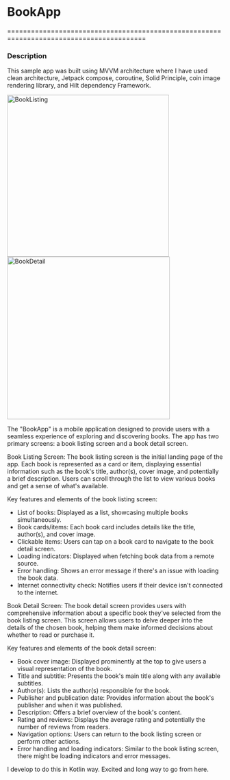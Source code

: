 # BookApp
=========================================================================================

### Description ###
This sample app was built using MVVM architecture where I have used clean architecture, Jetpack compose, coroutine, Solid Principle, coin image rendering library, and Hilt dependency Framework.

<img width="378" alt="BookListing" src="https://github.com/manchanda2612/BookApp/assets/13693987/67351e6f-9ead-4ff0-b183-d3a4910f5c88"><img width="380" alt="BookDetail" src="https://github.com/manchanda2612/BookApp/assets/13693987/f29a7e89-6d91-4139-9895-ca7575e8a3d7">

The "BookApp" is a mobile application designed to provide users with a seamless experience of exploring and discovering books. The app has two primary screens: a book listing screen and a book detail screen.

Book Listing Screen:
The book listing screen is the initial landing page of the app. Each book is represented as a card or item, displaying essential information such as the book's title, author(s), cover image, and potentially a brief description. Users can scroll through the list to view various books and get a sense of what's available.

Key features and elements of the book listing screen:

* List of books: Displayed as a list, showcasing multiple books simultaneously.
* Book cards/items: Each book card includes details like the title, author(s), and cover image.
* Clickable items: Users can tap on a book card to navigate to the book detail screen.
* Loading indicators: Displayed when fetching book data from a remote source.
* Error handling: Shows an error message if there's an issue with loading the book data.
* Internet connectivity check: Notifies users if their device isn't connected to the internet.

Book Detail Screen:
The book detail screen provides users with comprehensive information about a specific book they've selected from the book listing screen. This screen allows users to delve deeper into the details of the chosen book, helping them make informed decisions about whether to read or purchase it.

Key features and elements of the book detail screen:

* Book cover image: Displayed prominently at the top to give users a visual representation of the book.
* Title and subtitle: Presents the book's main title along with any available subtitles.
* Author(s): Lists the author(s) responsible for the book.
* Publisher and publication date: Provides information about the book's publisher and when it was published.
* Description: Offers a brief overview of the book's content.
* Rating and reviews: Displays the average rating and potentially the number of reviews from readers.
* Navigation options: Users can return to the book listing screen or perform other actions.
* Error handling and loading indicators: Similar to the book listing screen, there might be loading indicators and error messages.

I develop to do this in Kotlin way. Excited and long way to go from here.



